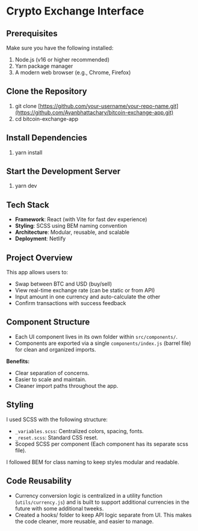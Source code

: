 # Crypto Exchange Interface

## Prerequisites

Make sure you have the following installed:

1. Node.js (v16 or higher recommended)
2. Yarn package manager
3. A modern web browser (e.g., Chrome, Firefox)

## Clone the Repository

1. git clone [https://github.com/your-username/your-repo-name.git](https://github.com/Ayanbhattachary/bitcoin-exchange-app.git)
2. cd bitcoin-exchange-app

## Install Dependencies

1. yarn install

##  Start the Development Server

1. yarn dev

## Tech Stack

- **Framework**: React (with Vite for fast dev experience)
- **Styling**: SCSS using BEM naming convention
- **Architecture**: Modular, reusable, and scalable
- **Deployment**: Netlify

## Project Overview

This app allows users to:

- Swap between BTC and USD (buy/sell)
- View real-time exchange rate (can be static or from API)
- Input amount in one currency and auto-calculate the other
- Confirm transactions with success feedback

## Component Structure

- Each UI component lives in its own folder within `src/components/`.
- Components are exported via a single `components/index.js` (barrel file) for clean and organized imports.

**Benefits:**
- Clear separation of concerns.
- Easier to scale and maintain.
- Cleaner import paths throughout the app.

## Styling

I used SCSS with the following structure:
- `_variables.scss`: Centralized colors, spacing, fonts.
- `_reset.scss`: Standard CSS reset.
- Scoped SCSS per component (Each component has its separate scss file).

I followed BEM for class naming to keep styles modular and readable.

## Code Reusability

- Currency conversion logic is centralized in a utility function (`utils/currency.js`) and is built to support additional currencies in the future with some additional tweeks.
- Created a hooks/ folder to keep API logic separate from UI. This makes the code cleaner, more reusable, and easier to manage.
